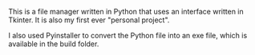 This is a file manager written in Python that uses an interface written in Tkinter. It is also my first ever "personal project".

I also used Pyinstaller to convert the Python file into an exe file, which is available in the build folder.

